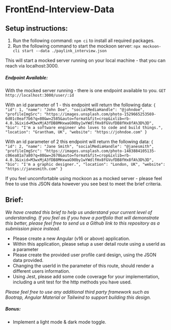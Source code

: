 # FrontEnd-Interview-Data

## Setup instructions:

1. Run the following command: `npm ci` to install all required packages.
2. Run the following command to start the mockoon server:
   `npx mockoon-cli start --data ./paylink_interview.json`

This will start a mocked server running on your local machine - that you can reach via localhost:3000.

##### Endpoint Available:

With the mocked server running - there is one endpoint available to you.
`GET http://localhost:3000/user/:id`

With an id parameter of 1 - this endpoint will return the following data:
`{
    "id": 1,
    "name": "John Doe",
    "socialMediaHandle": "@johndoe",
    "profileImgSrc": "https://images.unsplash.com/photo-1529665253569-6d01c0eaf7b6?q=80&w=2585&auto=format&fit=crop&ixlib=rb-4.0.3&ixid=M3wxMjA3fDB8MHxwaG90by1wYWdlfHx8fGVufDB8fHx8fA%3D%3D",
    "bio": "I'm a software engineer who loves to code and build things.",
    "location": "Grantham, UK",
    "website": "https://johndoe.com"
}`

With an id parameter of 2 this endpoint will return the following data:
`{
    "id": 2,
    "name": "Jane Smith",
    "socialMediaHandle": "@janesmith",
    "profileImgSrc": "https://images.unsplash.com/photo-1483884105135-c06ea81a7a80?q=80&w=2670&auto=format&fit=crop&ixlib=rb-4.0.3&ixid=M3wxMjA3fDB8MHxwaG90by1wYWdlfHx8fGVufDB8fHx8fA%3D%3D",
    "bio": "I'm a graphic designer.",
    "location": "London, UK",
    "website": "https://janesmith.com"
}`

If you feel uncomfortable using mockoon as a mocked server - please feel free to use this JSON data however you see best to meet the brief criteria.

## Brief:

_We have created this brief to help us understand your current level of understanding. If you feel as if you have a portfolio that will demonstrate this better, please feel free to send us a Github link to this repository as a submission piece instead._

- Please create a new Angular (v16 or above) application.
- Within this application, please setup a user detail route using a userId as a parameter
- Please create the provided user profile card design, using the JSON data provided.
- Changing the userId in the parameter of this route, should render a different users information.
- Using Jest, please add some code coverage for your implementation, including a unit test for the http methods you have used.

_Please feel free to use any additional third party framework such as Bootrap, Angular Material or Tailwind to support building this design._

##### Bonus:

- Implement a light mode & dark mode toggle.
